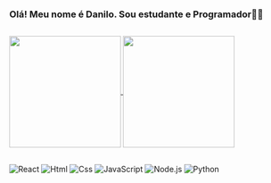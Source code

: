 ### Olá! Meu nome é Danilo. Sou estudante e Programador👋🏻
##
<a href="https://github.com/DaniloRuan/">
  <img height=200 align="center" src="https://github-readme-stats.vercel.app/api?username=DaniloRuan&theme=dark" />
</a>
<a href="https://github.com/DaniloRuan/">
  <img height=200 align="center" src="https://github-readme-stats.vercel.app/api/top-langs?username=DaniloRuan&layout=compact&langs_count=8&theme=dark&card_width=320" />
</a>

##


![React](https://img.shields.io/badge/React-20232A?style=for-the-badge&logo=react&logoColor=61DAFB
)
![Html](https://img.shields.io/badge/HTML5-E34F26?style=for-the-badge&logo=html5&logoColor=white
)
![Css](https://img.shields.io/badge/CSS-239120?&style=for-the-badge&logo=css3&logoColor=white
)
![JavaScript](https://img.shields.io/badge/JavaScript-F7DF1E?style=for-the-badge&logo=javascript&logoColor=black
)
![Node.js](https://img.shields.io/badge/Node.js-43853D?style=for-the-badge&logo=node.js&logoColor=white)
![Python](https://img.shields.io/badge/Python-3776AB?style=for-the-badge&logo=python&logoColor=white)




